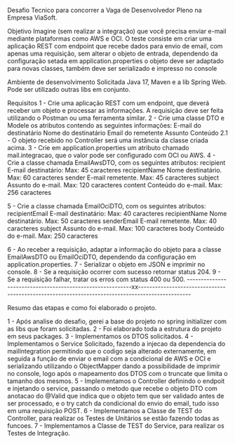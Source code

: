 Desafio Tecnico para concorrer a Vaga de Desenvolvedor Pleno na Empresa ViaSoft.

Objetivo
Imagine (sem realizar a integração) que você precisa enviar e-mail mediante plataformas como AWS e OCI. 
O teste consiste em criar uma aplicação REST com endpoint que recebe dados para envio de email, com apenas uma requisição, sem alterar o objeto de entrada, 
dependendo da configuração setada em application.properties o objeto deve ser adaptado para novas classes, também deve ser serializado e impresso no console

Ambiente de desenvolvimento Solicitada
Java 17, Maven e a lib Spring Web. Pode ser utilizado outras libs em conjunto.

Requisitos
1 - Crie uma aplicação REST com um endpoint, que deverá receber um objeto e processar as informações.
A requisição deve ser feita utilizando o Postman ou uma ferramenta similar.
2 - Crie uma classe DTO e Modele os atributos contendo as seguintes informações:
E-mail do destinatário
Nome do destinatário
Email do remetente
Assunto
Conteúdo
2.1 - O objeto recebido no Controller será uma instância da classe criada acima.
3 - Crie em application.properties um atributo chamado mail.integracao, que o valor pode ser configurado com OCI ou AWS.
4 - Crie a classe chamada EmailAwsDTO, com os seguintes atributos:
recipient
E-mail destinatário: Max: 45 caracteres
recipientName
Nome destinatário. Max: 60 caracteres
sender
E-mail remetente. Max: 45 caracteres
subject
Assunto do e-mail. Max: 120 caracteres
content
Conteúdo do e-mail. Max: 256 caracteres

5 - Crie a classe chamada EmailOciDTO, com os seguintes atributos:
recipientEmail
E-mail destinatário: Max: 40 caracteres
recipientName
Nome destinatário. Max: 50 caracteres
senderEmail
E-mail remetente. Max: 40 caracteres
subject
Assunto do e-mail. Max: 100 caracteres
body
Conteúdo do e-mail. Max: 250 caracteres

6 - Ao receber a requisição, adaptar a informação do objeto para a classe EmailAwsDTO ou EmailOciDTO, dependendo da configuração em application.properties.
7 - Serializar o objeto em JSON e imprimir no console.
8 - Se a requisição ocorrer com sucesso retornar status 204.
9 - Se a requisição falhar, tratar os erros com status 400 ou 500.
----------------------------------------------------------xx------------------------------------------------------------------------------------------------

Resumo das etapas e como foi elaborado o projeto.

1 - Após analise do desafio, gerei a base do projeto no spring initializer com as libs que foram solicitadas.
2 - Foi elaborado toda a estrutura do projeto em seus packages.
3 - Implementamos os DTOS solicitados.
4 - Implementamos o Service Solicitado, fazendo a injecao da dependencia do mailIntegration permitindo que o codigo seja alterado externamente,
em seguida a função de enviar o email com a condicional de AWS e OCI e serializando utilizando o ObjectMapper dando a possibilidade de imprimir no console, logo após o mapeamento dos DTOS com o truncate que limita o tamanho dos mesmos.
5 - Implementamos o Controller definindo o endpoit e injetando o service, passando o metodo que recebe o objeto DTO com anotacao do @Valid que indica que o objeto tem que ser validado antes de ser processado, e o try catch da condicional do envio do email,
tudo isso em uma requisição POST.
6 - Implementamos a Classe de TEST do Controller, para realizar os Testes de Unitários se estão fazendo todas as funcoes.
7 - Implementamos a Classe de TEST do Service, para realizar os Testes de Integração.

